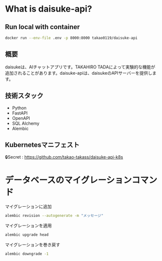 # What is daisuke-api?

## Run local with container
```bash
docker run --env-file .env -p 8000:8000 takao0119/daisuke-api
```

## 概要
daisukeは、AIチャットアプリです。TAKAHIRO TADAによって実験的な機能が追加されることがあります。daisuke-apiは、daisukeのAPIサーバーを提供します。

## 技術スタック
- Python
- FastAPI
- OpenAPI
- SQL Alchemy
- Alembic

## Kubernetesマニフェスト
🔒Secret : https://github.com/takao-takass/daisuke-api-k8s

# データベースのマイグレーションコマンド

マイグレーションに追加
```bash
alembic revision --autogenerate -m "メッセージ"
```

マイグレーションを適用
```bash
alembic upgrade head
```

マイグレーションを巻き戻す
```bash
alembic downgrade -1
```